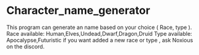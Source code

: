 # Character_name_generator
This program can generate an name based on your choice ( Race, type ).
Race available: Human,Elves,Undead,Dwarf,Dragon,Druid
Type available: Apocalypse,Futuristic
if you want added a new race or type , ask Noxious on the discord.
